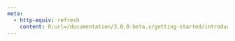 ```yaml
---
meta:
  - http-equiv: refresh
    content: 0;url=/documentation/3.0.0-beta.x/getting-started/introduction.html
---
```

